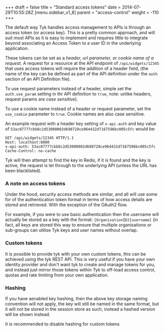 +++
draft = false
title = "Standard access tokens"
date = 2014-07-29T10:55:28Z
[menu.sidebar_v1_8]
    parent = "access-control"
    weight = -110
+++


The default way Tyk handles access management to APIs is through an access token (or access key). This is a pretty common approach, and will suit
most APIs as it is easy to implement and requires little to integrate beyond associating an Access Token to a user ID in the underlying application.

These tokens can be set as a *header, url parameter, or cookie name of a request*. A request for a resource at the API endpoint of
`/api/widgets/12345` that uses access tokens will require the addition of a header field, (the name of the key can be defined as part of the 
API definition under the `auth` section of an API Definition file). 

To use request parameters instead of a header, simple set the `auth.use_param` setting in thr API definition to `true`, note: unlike headers, request params are *case sensitive*).

To use a cookie name instead of a header or request parameter, set the `use_cookie` parameter to `true`. Cookie names are also case sensitive. 

An example request with a header key setting of `x-api-auth` and key value of `53ac07777cbb8c2d53000002d698728ce964432d7167596bc005c5fc` would be:

    GET /api/widgets/12345 HTTP/1.1
    Host: localhost:8080
    x-api-auth: 53ac07777cbb8c2d53000002d698728ce964432d7167596bc005c5fc
    Cache-Control: no-cache

Tyk will then attempt to find the key in Redis, if it is found and the key is active, the request is let through to the underlying API (unless
 the URL has been blacklisted). 
 
### A note on access tokens

Under the hood, security access methods are similar, and all will use some for of the authentication token format in terms of how access details are stored and retrieved. With the exception of the OAuth2 flow. 

For example, if you were to use basic authentication then the username will actually be stored as a key with the format: `{OrganisationID}{username}` (in fact, all keys are stored this way to ensure that multiple organisations or sub-groups can utilise Tyk keys and user names without overlap.

### Custom tokens

It is possible to provide tyk with your own custom tokens, this can be achieved using the tyk REST API. This is very useful if you have your own identity provider and don't want tyk to create and manage tokens for you, and instead just mirror those tokens within Tyk to off-load access control, quotas and rate limiting from your own application.

### Hashing

If you have aenabled key hashing, then the above key storage naming convention will not apply, the key will still be named in the same format, but it
will not be stored in the session store as such, instead a hashed version will be shown instead.

It is recommended to disable hashing for custom tokens

